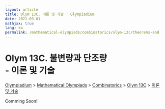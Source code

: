 ```yaml
---
layout: article
title: Olym 13C. 이론 및 기술 | Olympiadium
date: 2021-09-01
mathjax: true
lang: ko
permalink: /mathematical-olympiads/combinatorics/olym-13c/theorems-and-techniques/
---
```

# Olym 13C. 불변량과 단조량 <br> <ssup> - 이론 및 기술</ssup>

<a href="{{ site.homeurl }}">Olympiadium</a> > <a href="{{ site.homeurl }}mathematical-olympiads/">Mathematical Olympiads</a> > <a href="{{ site.homeurl }}mathematical-olympiads/combinatorics/">Combinatorics</a> > <a href="{{ site.homeurl }}mathematical-olympiads/combinatorics/olym-13c/">Olym 13C</a> > <a href="{{ site.homeurl }}mathematical-olympiads/combinatorics/olym-13c/theorems-and-techniques/">이론 및 기술</a>

Comming Soon!
